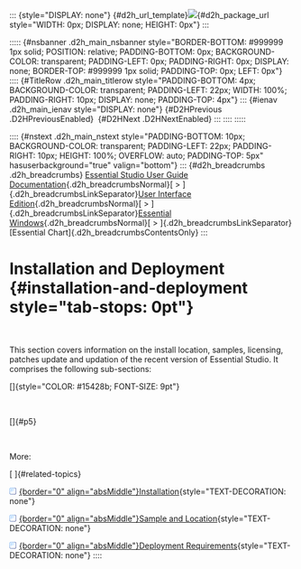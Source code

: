 ::: {style="DISPLAY: none"}
[](ms-xhelp:///?Id=d2h_url_template){#d2h_url_template}![](!package_url!){#d2h_package_url style="WIDTH: 0px; DISPLAY: none; HEIGHT: 0px"}
:::

::::: {#nsbanner .d2h_main_nsbanner style="BORDER-BOTTOM: #999999 1px solid; POSITION: relative; PADDING-BOTTOM: 0px; BACKGROUND-COLOR: transparent; PADDING-LEFT: 0px; PADDING-RIGHT: 0px; DISPLAY: none; BORDER-TOP: #999999 1px solid; PADDING-TOP: 0px; LEFT: 0px"}
:::: {#TitleRow .d2h_main_titlerow style="PADDING-BOTTOM: 4px; BACKGROUND-COLOR: transparent; PADDING-LEFT: 22px; WIDTH: 100%; PADDING-RIGHT: 10px; DISPLAY: none; PADDING-TOP: 4px"}
::: {#ienav .d2h_main_ienav style="DISPLAY: none"}
[](ms-xhelp:///?Id=d86912cb-3d2d-4121-bf77-7607e15977f1){#D2HPrevious .D2HPreviousEnabled}  [](ms-xhelp:///?Id=1b7edaf8-868e-4a1e-b15e-e36c14fc2080){#D2HNext .D2HNextEnabled}
:::
::::
:::::

:::: {#nstext .d2h_main_nstext style="PADDING-BOTTOM: 10px; BACKGROUND-COLOR: transparent; PADDING-LEFT: 22px; PADDING-RIGHT: 10px; HEIGHT: 100%; OVERFLOW: auto; PADDING-TOP: 5px" hasuserbackground="true" valign="bottom"}
::: {#d2h_breadcrumbs .d2h_breadcrumbs}
[Essential Studio User Guide Documentation](ms-xhelp:///?Id=12457748-09e3-4d74-a240-8e049cedf030){.d2h_breadcrumbsNormal}[ \> ]{.d2h_breadcrumbsLinkSeparator}[User Interface Edition](ms-xhelp:///?Id=c29296b7-531c-413b-a0ec-488ca1f7f669){.d2h_breadcrumbsNormal}[ \> ]{.d2h_breadcrumbsLinkSeparator}[Essential Windows](ms-xhelp:///?Id=e60759d8-47a4-4570-9d7a-16a68d63f2ea){.d2h_breadcrumbsNormal}[ \> ]{.d2h_breadcrumbsLinkSeparator}[Essential Chart]{.d2h_breadcrumbsContentsOnly}
:::

# Installation and Deployment {#installation-and-deployment style="tab-stops: 0pt"}

 

This section covers information on the install location, samples, licensing, patches update and updation of the recent version of Essential Studio. It comprises the following sub-sections:

[]{style="COLOR: #15428b; FONT-SIZE: 9pt"} 

 

[]{#p5} 

 

More:

[ ]{#related-topics}

[![](button.gif){border="0" align="absMiddle"}Installation](ms-xhelp:///?Id=1b7edaf8-868e-4a1e-b15e-e36c14fc2080){style="TEXT-DECORATION: none"}

[![](button.gif){border="0" align="absMiddle"}Sample and Location](ms-xhelp:///?Id=83736b83-912e-4767-99b0-48e1111192c4){style="TEXT-DECORATION: none"}

[![](button.gif){border="0" align="absMiddle"}Deployment Requirements](ms-xhelp:///?Id=78579dee-8865-4701-857a-0c46491225a5){style="TEXT-DECORATION: none"}
::::
